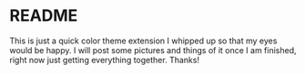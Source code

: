 # README

This is just a quick color theme extension I whipped up so that my eyes would be happy.  I will post some pictures and things of it once I am finished, right now just getting everything together.  Thanks!

